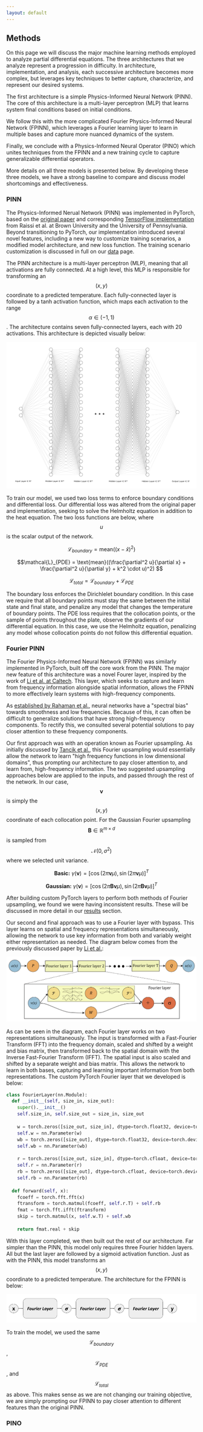 ```yaml
---
layout: default
---
```


## Methods
On this page we will discuss the major machine learning methods employed to analyze partial differential equations. The three architectures that we analyze represent a progression in difficulty. In architecture, implementation, and analysis, each successive architecture becomes more complex, but leverages key techniques to better capture, characterize, and represent our desired systems.

The first architecture is a simple Physics-Informed Neural Network (PINN). The core of this architecture is a multi-layer perceptron (MLP) that learns system final conditions based on initial conditions. 

We follow this with the more complicated Fourier Physics-Informed Neural Network (FPINN), which leverages a Fourier learning layer to learn in multiple bases and capture more nuanced dynamics of the system. 

Finally, we conclude with a Physics-Informed Neural Operator (PINO) which unites techniques from the FPINN and a new training cycle to capture generalizable differential operators. 

More details on all three models is presented below. By developing these three models, we have a strong baseline to compare and discuss model shortcomings and effectiveness.  

### PINN

The Physics-Informed Nerual Network (PINN) was implemented in PyTorch, based on the [original paper](https://arxiv.org/abs/1711.10561) and corresponding [TensorFlow implementation](https://github.com/314arhaam/heat-pinn/blob/main/codes/heatman.ipynb) from Raissi et al. at Brown University and the University of Pennsylvania. Beyond transitioning to PyTorch, our implementation introduced several novel features, including a new way to customize training scenarios, a modified model architecture, and new loss function. The training scenario customization is discussed in full on our [data](./data.md) page. 

The PINN architecture is a multi-layer perceptron (MLP), meaning that all activations are fully connected. At a high level, this MLP is responsible for transforming an $$(x,y)$$ coordinate to a predicted temperature. Each fully-connected layer is followed by a tanh activation function, which maps each activation to the range $$\alpha \in (-1, 1)$$. The architecture contains seven fully-connected layers, each with 20 activations. This architecture is depicted visually below:

![PINN Diagram](/assets/imgs/MLP_diagram.png)

To train our model, we used two loss terms to enforce boundary conditions and differential loss. Our differential loss was altered from the original paper and implementation, seeking to solve the Helmholtz equation in addition to the heat equation. The two loss functions are below, where $$u$$ is the scalar output of the network.

$$\mathcal{L}_{boundary} = \text{mean}((x - \hat{x})^{2}) $$

$$\mathcal{L}_{PDE} = \text{mean}((\frac{\partial^2 u}{\partial x} + \frac{\partial^2 u}{\partial y} + k^2 \cdot u)^2) $$

$$\mathcal{L}_{total} = \mathcal{L}_{boundary} + \mathcal{L}_{PDE}$$

The boundary loss enforces the Dirichlelet boundary condition. In this case we require that all boundary points must stay the same between the initial state and final state, and penalize any model that changes the temperature of boundary points. The PDE loss requires that the collocation points, or the sample of points throughout the plate, observe the gradients of our differential equation. In this case, we use the Helmholtz equation, penalizing any model whose collocation points do not follow this differential equation.

### Fourier PINN

The Fourier Physics-Informed Neural Network (FPINN) was similarly implemented in PyTorch, built off the core work from the PINN. The major new feature of this architecture was a novel Fourer layer, inspired by the work of [Li et al. at Caltech](https://arxiv.org/abs/2010.08895). This layer, which seeks to capture and learn from frequency information alongside spatial information, allows the FPINN to more effectively learn systems with high-frequency components. 

As [established by Rahaman et al.](https://arxiv.org/abs/1806.08734), neural networks have a "spectral bias" towards smoothness and low frequencies. Because of this, it can often be difficult to generalize solutions that have strong high-frequency components. To rectify this, we consulted several potential solutions to pay closer attention to these frequency components. 

Our first approach was with an operation known as Fourier upsampling. As initially discussed by [Tancik et al.](https://arxiv.org/abs/2006.10739), this Fourier upsampling would essentially allow the network to learn "high frequency functions in low dimensional domains", thus prompting our architecture to pay closer attention to, and learn from, high-frequency information. The two suggested upsampling approaches below are applied to the inputs, and passed through the rest of the network. In our case, $$\mathbf{v}$$ is simply the $$(x,y)$$ coordinate of each collocation point. For the Gaussian Fourier upsampling $$\mathbf{B} \in \mathbb{R}^{m \times d}$$ is sampled from $$\mathcal{N}(0, \sigma^2)$$ where we selected unit variance. 

$$\textbf{Basic:} \: \gamma(\mathbf{v}) = \left[\cos(2\pi \mathbf{v} \mu), \sin(2\pi \mathbf{v} \mu)\right]^{T}$$

$$\textbf{Gaussian:} \: \gamma(\mathbf{v}) = \left[\cos(2\pi \mathbf{B} \mathbf{v} \mu), \sin(2\pi \mathbf{B} \mathbf{v} \mu)\right]^{T}$$

After building custom PyTorch layers to perform both methods of Fourier upsampling, we found we were having inconsistent results. These will be discussed in more detail in our [results](./results.md) section. 

Our second and final approach was to use a Fourier layer with bypass. This layer learns on spatial and frequency representations simultaneously, allowing the network to use key information from both and variably weight either representation as needed. The diagram below comes from the previously discussed paper by [Li et al.](https://arxiv.org/abs/2010.08895): 

![Fourier Layer Diagram](/assets/imgs/Fourier_layer_diagram.png)

As can be seen in the diagram, each Fourier layer works on two representations simultaneously. The input is transformed with a Fast-Fourier Transform (FFT) into the frequency domain, scaled and shifted by a weight and bias matrix, then transformed back to the spatial domain with the Inverse Fast-Fourier Transform (IFFT). The spatial input is also scaled and shifted by a separate weight and bias matrix. This allows the network to learn in both bases, capturing and learning important information from both representations. The custom PyTorch Fourier layer that we developed is below: 

```python
class FourierLayer(nn.Module):
  def __init__(self, size_in, size_out):
    super().__init__()
    self.size_in, self.size_out = size_in, size_out

    w = torch.zeros([size_out, size_in], dtype=torch.float32, device=torch.device('cuda'))
    self.w = nn.Parameter(w)
    wb = torch.zeros([size_out], dtype=torch.float32, device=torch.device('cuda'))
    self.wb = nn.Parameter(wb)

    r = torch.zeros([size_out, size_in], dtype=torch.cfloat, device=torch.device('cuda'))
    self.r = nn.Parameter(r)
    rb = torch.zeros([size_out], dtype=torch.cfloat, device=torch.device('cuda'))
    self.rb = nn.Parameter(rb)

  def forward(self, x):
    fcoeff = torch.fft.fft(x)
    ftransform = torch.matmul(fcoeff, self.r.T) + self.rb
    fmat = torch.fft.ifft(ftransform)
    skip = torch.matmul(x, self.w.T) + self.wb

    return fmat.real + skip
```

With this layer completed, we then built out the rest of our architecture. Far simpler than the PINN, this model only requires three Fourier hidden layers. All but the last layer are followed by a sigmoid activation function. Just as with the PINN, this model transforms an $$(x,y)$$ coordinate to a predicted temperature. The architecture for the FPINN is below:

![Fourier PINN Architecture](/assets/imgs/FPINN_diagram.png)

To train the model, we used the same $$\mathcal{L}_{boundary}$$, $$\mathcal{L}_{PDE}$$, and $$\mathcal{L}_{total}$$ as above. This makes sense as we are not changing our training objective, we are simply prompting our FPINN to pay closer attention to different features than the original PINN. 

### PINO
